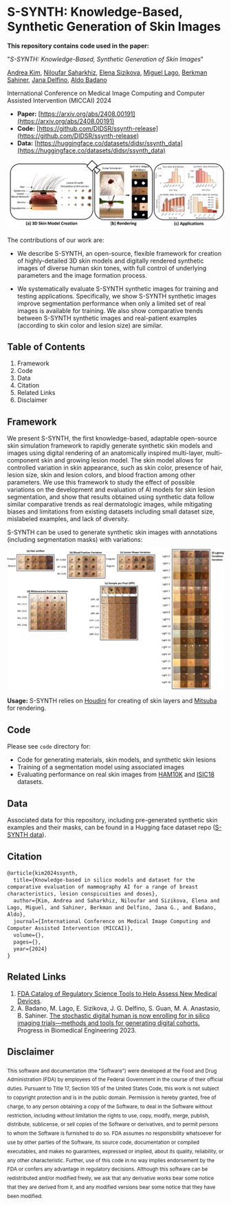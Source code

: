 # S-SYNTH: Knowledge-Based, Synthetic Generation of Skin Images

**This repository contains code used in the paper:**

"_S-SYNTH: Knowledge-Based, Synthetic Generation of Skin Images_"

[Andrea Kim](https://www.linkedin.com/in/andreakim91), [Niloufar Saharkhiz](https://www.linkedin.com/in/niloufar-saharkhiz/), [Elena Sizikova](https://esizikova.github.io/), [Miguel Lago](https://www.linkedin.com/in/milaan/), [Berkman Sahiner](https://www.linkedin.com/in/berkman-sahiner-6aa9a919/), [Jana Delfino](https://www.linkedin.com/in/janadelfino/), [Aldo Badano](https://www.linkedin.com/in/aldobadano/)

International Conference on Medical Image Computing and Computer Assisted Intervention (MICCAI) 2024

- **Paper:** [https://arxiv.org/abs/2408.00191](https://arxiv.org/abs/2408.00191)
- **Code:** [https://github.com/DIDSR/ssynth-release](https://github.com/DIDSR/ssynth-release)
- **Data:** [https://huggingface.co/datasets/didsr/ssynth_data](https://huggingface.co/datasets/didsr/ssynth_data)


 
![](./images/overview.png)

The contributions of our work are:

* We describe S-SYNTH, an open-source, flexible framework for creation of highly-detailed 3D skin models and digitally rendered synthetic images of diverse human skin tones, with full control of underlying parameters and the image formation process.
  
* We systematically evaluate S-SYNTH synthetic images for training and testing applications. Specifically, we show S-SYNTH synthetic images improve segmentation performance when only a limited set of real images is available for training. We also show comparative trends between S-SYNTH synthetic images and real-patient examples (according to skin color and lesion size) are similar.

## Table of Contents

1. Framework
2. Code
3. Data
4. Citation
5. Related Links
6. Disclaimer

## Framework

We present S-SYNTH, the first knowledge-based, adaptable open-source skin simulation framework to rapidly generate synthetic skin models and images using digital rendering of an anatomically inspired multi-layer, multi-component skin and growing lesion model. The skin model allows for controlled variation in skin appearance, such as skin color, presence of hair, lesion size, skin and lesion colors, and blood fraction among other parameters. We use this framework to study the effect of possible variations on the development and evaluation of AI models for skin lesion segmentation, and show that results obtained using synthetic data follow similar comparative trends as real dermatologic images, while mitigating biases and limitations from existing datasets including small dataset size, mislabeled examples, and lack of diversity.

S-SYNTH can be used to generate synthetic skin images with annotations (including segmentation masks) with variations:

![](./images/variation.png)

**Usage:** S-SYNTH relies on [Houdini](https://www.sidefx.com/) for creating of skin layers and [Mitsuba](https://mitsuba-renderer.org/) for rendering.

## Code
Please see `code` directory for:
- Code for generating materials, skin models, and synthetic skin lesions
- Training of a segmentation model using associated images
- Evaluating performance on real skin images from [HAM10K](https://dataverse.harvard.edu/dataset.xhtml?persistentId=doi:10.7910/DVN/DBW86T) and [ISIC18](https://challenge.isic-archive.com/data/) datasets.
  

## Data
Associated data for this repository, including pre-generated synthetic skin examples and their masks, can be found in a Hugging face dataset repo ([S-SYNTH data](https://huggingface.co/datasets/didsr/ssynth_data)). 


<!--## Repository Structure

```
├── code
|   ├── test.py                    
├── examples                   
├── images                                       
├── LICENSE
└── README.md
```-->

## Citation
```
@article{kim2024ssynth,
  title={Knowledge-based in silico models and dataset for the comparative evaluation of mammography AI for a range of breast characteristics, lesion conspicuities and doses},
  author={Kim, Andrea and Saharkhiz, Niloufar and Sizikova, Elena and Lago, Miguel, and Sahiner, Berkman and Delfino, Jana G., and Badano, Aldo},
  journal={International Conference on Medical Image Computing and Computer Assisted Intervention (MICCAI)},
  volume={},
  pages={},
  year={2024}
}
```
## Related Links
1. [FDA Catalog of Regulatory Science Tools to Help Assess New Medical Devices](https://www.fda.gov/medical-devices/science-and-research-medical-devices/catalog-regulatory-science-tools-help-assess-new-medical-devices).
2. A. Badano, M. Lago, E. Sizikova, J. G. Delfino, S. Guan, M. A. Anastasio, B. Sahiner. [The stochastic digital human is now enrolling for in silico imaging trials—methods and tools for generating digital cohorts.](http://dx.doi.org/10.1088/2516-1091/ad04c0) Progress in Biomedical Engineering 2023.   


## Disclaimer
<sub>
This software and documentation (the "Software") were developed at the Food and Drug Administration (FDA) by employees of the Federal Government in the course of their official duties. Pursuant to Title 17, Section 105 of the United States Code, this work is not subject to copyright protection and is in the public domain. Permission is hereby granted, free of charge, to any person obtaining a copy of the Software, to deal in the Software without restriction, including without limitation the rights to use, copy, modify, merge, publish, distribute, sublicense, or sell copies of the Software or derivatives, and to permit persons to whom the Software is furnished to do so. FDA assumes no responsibility whatsoever for use by other parties of the Software, its source code, documentation or compiled executables, and makes no guarantees, expressed or implied, about its quality, reliability, or any other characteristic. Further, use of this code in no way implies endorsement by the FDA or confers any advantage in regulatory decisions. Although this software can be redistributed and/or modified freely, we ask that any derivative works bear some notice that they are derived from it, and any modified versions bear some notice that they have been modified.
</sub>
